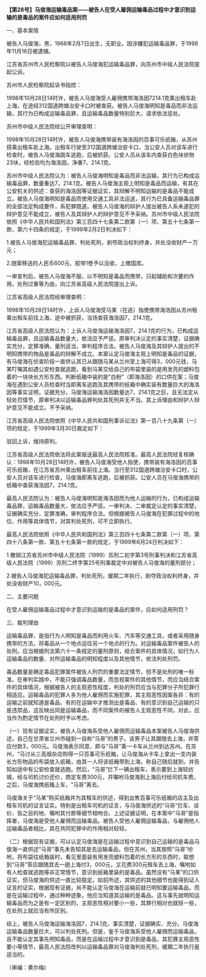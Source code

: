**【第28号】马俊海运输毒品案——被告人在受人雇佣运输毒品过程中才意识到运输的是毒品的案件应如何适用刑罚**

一、基本案情

被告人马俊海，男，1968年2月7日出生，无职业。因涉嫌犯运输毒品罪，于1998年11月16日被逮捕。

江苏省苏州市人民检察院以被告人马俊海犯运输毒品罪，向苏州市中级人民法院提起公诉。

苏州市人民检察院起诉书指控：

1998年10月28日14时许，被告人马俊海受人雇佣携带海洛因7214.1克乘出租车赴上海，在途经312国道跨塘治安卡口时被查获。被告人马俊海明知是毒品而非法运输，其行为已构成运输毒品罪，且运输毒品数量特别巨大，请求依法惩处。

苏州市中级人民法院经公开审理查明：

1998年10月28日14时许，被告人马俊海携带装有海洛因的百事可乐纸箱，从苏州搭乘出租车赴上海。出租车行驶至312国道跨塘治安卡口，当公安人员对该车进行检查时，被告人马俊海跳车逃跑，后被抓获。公安人员从该车内查获白色块状物23块，经检验均为海洛因，净重7，214.1克。

苏州市中级人民法院认为：被告人马俊海明知是毒品而非法运输，其行为已构成运输毒品罪，数量重达7，214.1克。被告人马俊海主观上明知是毒品而运输，有其在公安机关的供述：查获的海洛因等证据证实，其辩解不明知运输的是毒品不能成立。被告人马俊海明知是毒品而使用交通工具非法运送，其行为已具备运输毒品罪的全部法定构成要件，系犯罪既遂。被告人马俊海的辩护人提出被告人系未遂犯的辩护意见不能成立，被告人及其辩护人的辩护意见不予采纳。苏州市中级人民法院依照《中华人民共和国刑法》第三百四十七条第二款第（一）项、第五十七条第一款、第六十四条的规定，于1999年2月2日判决如下：

1.被告人马俊海犯运输毒品罪，判处死刑，剥夺政治权利终身，并处没收财产一万元；

2.随案移送的人民币600元、胶带1卷予以没收，上缴国库。

一审宣判后，被告人马俊海不服，以不明知是毒品而携带，只起辅助和次要的作用，处刑过重等为由，向江苏省高级人民法院提出上诉。

江苏省高级人民法院经审理查明：

1998年10月28日14时许，上诉人马俊海受马某（在逃）指使携带海洛因从苏州租乘出租车前往上海，途中被抓获，当场查获海洛因7，214.1克。

江苏省高级人民法院认为：上诉人马俊海运输海洛因7，214.1克的行为，已构成运输毒品罪，且运输毒品数量大，依法应予严惩。原审判决认定的事实清楚，证据确实充分，定罪准确，量刑适当，审判程序合法。被告人马俊海及其辩护人提出的不明知携带的物品是毒品的辩解不成立。本案认定马俊海主观上明知是毒品的证据，有马俊海在侦查阶段一直供认其已从跟随马某从兰州至上海可得3，000元钱，马某叮嘱其如遇公安检查就逃跑，看到马某交给自己的布袋里装的是用发亮的塑料包着的一块块长方形东西。判断纸箱中装的是“白粉”（即海洛因）的口供在案；马俊海在遇到公安人员检查时当即离车逃跑及其携带的纸箱中确实装有数量巨大的海洛因等事实证明，证据充分。马俊海运输海洛因数量达7，214.1克之巨，且无法定从轻处罚情节，原审判决以运输毒品罪判处其死刑并无不当。其上诉理由和辩护人辩护意见不能成立。不予采纳。

江苏省高级人民法院依照《中华人民共和国刑事诉讼法》第一百八十九条第（一）项的规定，于1999年3月30日裁定如下：

驳回上诉，维持原判。

江苏省高级人民法院依法将此案报送最高人民法院核准。最高人民法院经复核确认：1998年10月28日14时许，被告人马俊海受他人指使，携带装有海洛因的百事可乐纸箱，在江苏省苏州乘出租车前往上海。当行至312国道跨塘治安卡口时，公安人员对该车进行检查，马俊海即离车逃跑，后被抓获。公安人员在马俊海携带的纸箱中查获海洛因7，214.1克。

最高人民法院认为：被告人马俊海明知是海洛因而为他人运输的行为，已构成运输毒品罪，运输毒品数量大，依法应予严惩。一审判决、二审裁定认定的事实清楚，证据确实充分，定罪准确，审判程序合法。但根据被告人马俊海在犯罪过程中的地位、作用等具体情节，对其判处死刑，可不立即执行。

最高人民法院依照《中华人民共和国刑法》第三百四十七条第二款第（一）项、第四十八条第一款、第五十七条第一款的规定，于1999年6月24日判决如下：

1.撤销江苏省苏州市中级人民法院（1999）苏刑二初字第3号刑事判决和江苏省高级人民法院（1999）苏刑二终字第25号刑事裁定中对被告人马俊海的量刑部分；

2.被告人马俊海犯运输毒品罪，判处死刑，缓期二年执行，剥夺政治权利终身，并处没收财产10，000元。

二、主要问题

在受人雇佣运输毒品过程中才意识到运输的是毒品的案件，应如何适用刑罚？

三、裁判理由

运输毒品罪，是指行为人明知是毒品而利用火车、汽车等交通工具，或者采用随身携带的方法，将毒品从一个地点运往另一个地点的行为。对运输毒品案件被告人的处刑，应当根据刑法第六十一条规定的量刑原则，结合案件的具体情况，如行为人运输毒品的数量、对所运输毒品的明知程度以及其他情节，依法判处刑罚。

毒品数量是确定毒品犯罪案件被告人刑罚的重要法定情节，但不是处刑的唯一标准。在审判实践中，不能只强调毒品数量，而忽视案件的其他情节，而应当结合案件的具体情况，根据被告人的主观恶性程度，判处的刑罚应当与犯罪分子所犯罪行相适应。运输毒品的犯罪人多为他人雇佣而实施犯罪，其主观恶性因案各异：有的运输之前就知道是毒品、有的在运输中才推测出是毒品、有的意识到自己运输的只是违禁品，这反映出同是运输毒品，而不同案件的被告人主观恶性不同，对此，应当作为酌定情节在处刑时予以考虑。

（一）现有证据证实，被告人马俊海系受他人雇佣而运输毒品本案被告人马俊海供述，自己在甘肃省兰州市碰到一自称“马哥”的男子。该男子让其跟随去上海，并答应付款3，000元。马俊海表示同意，即与“马哥”乘一卡车从兰州到达苏州。在苏州，“马讨从三高烟杂店购得一只百事可乐纸箱，让马俊海从卡车上拿出一支内装长方形物品的布袋放入纸箱，由其一人将该纸箱带到上海，称自己随后就到，并告知如途中有公安检查就逃跑。然后，“马哥”拦下一辆出租车，表示要到上海轻纺城，经与司机讨价还价，商定车费300元，并嘱咐马俊海到上海后付给司机车费。之后，马俊海携纸箱上车，“马哥”离去。

马俊海关于“马某”购买纸箱并为其租车的供述，得到出售百事可乐纸箱的店主及出租车司机的证言证实。特别是出租车司机的证言，与马俊海供述的“马哥”拦车、谈价、告之目的地、嘱咐其付款等细节相吻合。上述证据证明，在本案中“马哥”是指挥者，马俊海是受他人雇佣而运输毒品。被告人受他人雇佣运输毒品，与雇佣他人运输毒品者相比，其在共同犯罪中的作用相对较轻。

（二）根据现有证据，可以认定马俊海是在运输过程中意识到自己运输的是毒品马俊海一直供述“马哥”事先未告知其是去运输毒品，但在苏州，当其按照“马哥”吩咐，将布袋往纸箱装时，看见里面装有用发亮塑料包着的长方形的东西时，联想到“马哥”答应跟随其去一趟上海付3，000元，又花费300元租车去上海，嘱咐如有人检查就逃跑等非正常情节，意识到纸箱里装的是毒品。虽然没有“马某”的口供证实，但马俊海的供述一直比较稳定。如前所述，其供述的其他细节也能得到证人证言的证实，根据现有证据，尚不能认定马俊海在运输前就已明知要运输毒品，而是在运输过程中，通过种种迹象，他应当知道其运输的是毒品。这与事先就明知运输毒品而为之是有一定区别的，主观恶性相对要小一些，其罪行相对也就轻一些，在处刑上就应当有所区别。

综上，被告人马俊海运输海洛因7，214.1克，事实清楚，证据确实、充分。马俊海运输毒品数量巨大，可以判处死刑。但是，鉴于马俊海系受他人雇佣而运输毒品，且不能认定其事先明知毒品，而是在运输过程中才意识到是毒品，其犯罪主观恶性要小等情节，最高人民法院改判以运输毒品罪对马俊海判处死刑，缓期二年执行是适当的。

（审编：黄尔梅）